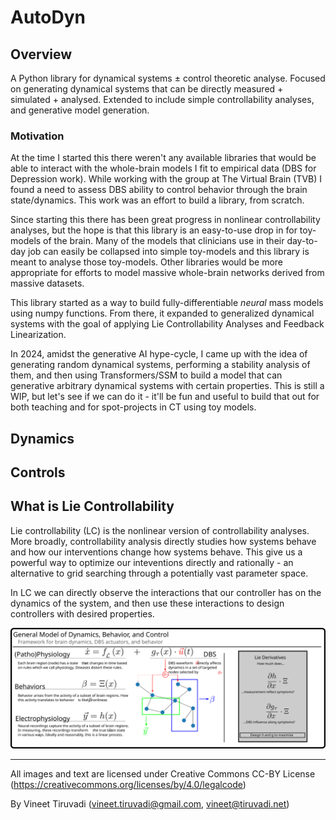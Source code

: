 # AutoDyn

## Overview
A Python library for dynamical systems $\pm$ control theoretic analyse.
Focused on generating dynamical systems that can be directly measured + simulated + analysed.
Extended to include simple controllability analyses, and generative model generation.


### Motivation
At the time I started this there weren't any available libraries that would be able to interact with the whole-brain models I fit to empirical data (DBS for Depression work).
While working with the group at The Virtual Brain (TVB) I found a need to assess DBS ability to control behavior through the brain state/dynamics.
This work was an effort to build a library, from scratch.

Since starting this there has been great progress in nonlinear controllability analyses, but the hope is that this library is an easy-to-use drop in for toy-models of the brain.
Many of the models that clinicians use in their day-to-day job can easily be collapsed into simple toy-models and this library is meant to analyse those toy-models.
Other libraries would be more appropriate for efforts to model massive whole-brain networks derived from massive datasets.

This library started as a way to build fully-differentiable *neural* mass models using numpy functions.
From there, it expanded to generalized dynamical systems with the goal of applying Lie Controllability Analyses and Feedback Linearization.

In 2024, amidst the generative AI hype-cycle, I came up with the idea of generating random dynamical systems, performing a stability analysis of them, and then using Transformers/SSM to build a model that can generative arbitrary dynamical systems with certain properties.
This is still a WIP, but let's see if we can do it - it'll be fun and useful to build that out for both teaching and for spot-projects in CT using toy models.

## Dynamics


## Controls


## What is Lie Controllability
Lie controllability (LC) is the nonlinear version of controllability analyses.
More broadly, controllability analysis directly studies how systems behave and how our interventions change how systems behave.
This give us a powerful way to optimize our inteventions directly and rationally - an alternative to grid searching through a potentially vast parameter space.

In LC we can directly observe the interactions that our controller has on the dynamics of the system, and then use these interactions to design controllers with desired properties.

![Licensed under Creative Commons](imgs/general_model.png)



---

All images and text are licensed under Creative Commons CC-BY License (https://creativecommons.org/licenses/by/4.0/legalcode)

By Vineet Tiruvadi (vineet.tiruvadi@gmail.com, vineet@tiruvadi.net)
